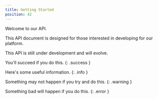 ```yaml
---
title: Getting Started
position: 42
---
```


Welcome to our API.

This API document is designed for those interested in developing for our platform.

This API is still under development and will evolve.

You'll succeed if you do this.
{: .success }

Here's some useful information.
{: .info }

Something may not happen if you try and do this.
{: .warning }

Something bad will happen if you do this.
{: .error }
